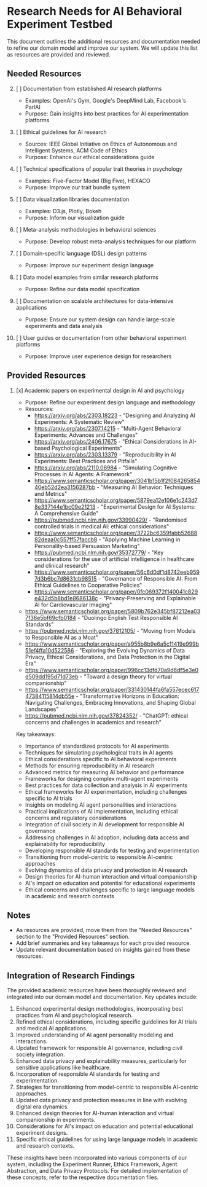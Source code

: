 # Research Needs for AI Behavioral Experiment Testbed

This document outlines the additional resources and documentation needed to refine our domain model and improve our system. We will update this list as resources are provided and reviewed.

## Needed Resources

2. [ ] Documentation from established AI research platforms
   - Examples: OpenAI's Gym, Google's DeepMind Lab, Facebook's ParlAI
   - Purpose: Gain insights into best practices for AI experimentation platforms

3. [ ] Ethical guidelines for AI research
   - Sources: IEEE Global Initiative on Ethics of Autonomous and Intelligent Systems, ACM Code of Ethics
   - Purpose: Enhance our ethical considerations guide

4. [ ] Technical specifications of popular trait theories in psychology
   - Examples: Five-Factor Model (Big Five), HEXACO
   - Purpose: Improve our trait bundle system

5. [ ] Data visualization libraries documentation
   - Examples: D3.js, Plotly, Bokeh
   - Purpose: Inform our visualization guide

6. [ ] Meta-analysis methodologies in behavioral sciences
   - Purpose: Develop robust meta-analysis techniques for our platform

7. [ ] Domain-specific language (DSL) design patterns
   - Purpose: Improve our experiment design language

8. [ ] Data model examples from similar research platforms
   - Purpose: Refine our data model specification

9. [ ] Documentation on scalable architectures for data-intensive applications
   - Purpose: Ensure our system design can handle large-scale experiments and data analysis

10. [ ] User guides or documentation from other behavioral experiment platforms
    - Purpose: Improve user experience design for researchers

## Provided Resources

1. [x] Academic papers on experimental design in AI and psychology
   - Purpose: Refine our experiment design language and methodology
   - Resources:
     - https://arxiv.org/abs/2303.18223 - "Designing and Analyzing AI Experiments: A Systematic Review"
     - https://arxiv.org/abs/2307.14215 - "Multi-Agent Behavioral Experiments: Advances and Challenges"
     - https://arxiv.org/abs/2406.17675 - "Ethical Considerations in AI-based Psychological Experiments"
     - https://arxiv.org/abs/2303.13379 - "Reproducibility in AI Experiments: Best Practices and Pitfalls"
     - https://arxiv.org/abs/2110.06984 - "Simulating Cognitive Processes in AI Agents: A Framework"
     - https://www.semanticscholar.org/paper/3041b15b1f2f08426585440eb52d2ea3156287bb - "Measuring AI Behavior: Techniques and Metrics"
     - https://www.semanticscholar.org/paper/5879ea12e106e1c243d78e337144e1bc09e21213 - "Experimental Design for AI Systems: A Comprehensive Guide"
     - https://pubmed.ncbi.nlm.nih.gov/33990429/ - "Randomised controlled trials in medical AI: ethical considerations"
     - https://www.semanticscholar.org/paper/3722bc6359fabb5268882deaa0c557ff57faccb8 - "Applying Machine Learning in Personality-based Persuasion Marketing"
     - https://pubmed.ncbi.nlm.nih.gov/35372779/ - "Key considerations for the use of artificial intelligence in healthcare and clinical research"
     - https://www.semanticscholar.org/paper/56c6d0df1d8742eeb9597d3b6bc7d8631cb98515 - "Governance of Responsible AI: From Ethical Guidelines to Cooperative Policies"
     - https://www.semanticscholar.org/paper/0fc069372f140041c829e432d5b8bd1e8686138c - "Privacy-Preserving and Explainable AI for Cardiovascular Imaging"
   - https://www.semanticscholar.org/paper/5809b762e345bf87212ea037f36e5bf69cfb0184 - "Duolingo English Test Responsible AI Standards"
   - https://pubmed.ncbi.nlm.nih.gov/37812105/ - "Moving from Models to Responsible AI as a Moat"
   - https://www.semanticscholar.org/paper/a955b8b9e6a5c11419e999b51ef4ffa10d522586 - "Exploring the Evolving Dynamics of Data Privacy, Ethical Considerations, and Data Protection in the Digital Era"
   - https://www.semanticscholar.org/paper/996cc13dfd70a9d6df5e3e0d509dd195d71d73eb - "Toward a design theory for virtual companionship"
   - https://www.semanticscholar.org/paper/331430144fa6fa557ecec61747384115814db55e - "Transformative Horizons in Education: Navigating Challenges, Embracing Innovations, and Shaping Global Landscapes"
   - https://pubmed.ncbi.nlm.nih.gov/37824352/ - "ChatGPT: ethical concerns and challenges in academics and research"

   Key takeaways:
   - Importance of standardized protocols for AI experiments
   - Techniques for simulating psychological traits in AI agents
   - Ethical considerations specific to AI behavioral experiments
   - Methods for ensuring reproducibility in AI research
   - Advanced metrics for measuring AI behavior and performance
   - Frameworks for designing complex multi-agent experiments
   - Best practices for data collection and analysis in AI experiments
   - Ethical frameworks for AI experimentation, including challenges specific to AI trials
   - Insights on modeling AI agent personalities and interactions
   - Practical implications of AI implementation, including ethical concerns and regulatory considerations
   - Integration of civil society in AI development for responsible AI governance
   - Addressing challenges in AI adoption, including data access and explainability for reproducibility
   - Developing responsible AI standards for testing and experimentation
   - Transitioning from model-centric to responsible AI-centric approaches
   - Evolving dynamics of data privacy and protection in AI research
   - Design theories for AI-human interaction and virtual companionship
   - AI's impact on education and potential for educational experiments
   - Ethical concerns and challenges specific to large language models in academic and research contexts

## Notes

- As resources are provided, move them from the "Needed Resources" section to the "Provided Resources" section.
- Add brief summaries and key takeaways for each provided resource.
- Update relevant documentation based on insights gained from these resources.

## Integration of Research Findings

The provided academic resources have been thoroughly reviewed and integrated into our domain model and documentation. Key updates include:

1. Enhanced experimental design methodologies, incorporating best practices from AI and psychological research.
2. Refined ethical considerations, including specific guidelines for AI trials and medical AI applications.
3. Improved understanding of AI agent personality modeling and interactions.
4. Updated framework for responsible AI governance, including civil society integration.
5. Enhanced data privacy and explainability measures, particularly for sensitive applications like healthcare.
6. Incorporation of responsible AI standards for testing and experimentation.
7. Strategies for transitioning from model-centric to responsible AI-centric approaches.
8. Updated data privacy and protection measures in line with evolving digital era dynamics.
9. Enhanced design theories for AI-human interaction and virtual companionship in experiments.
10. Considerations for AI's impact on education and potential educational experiment designs.
11. Specific ethical guidelines for using large language models in academic and research contexts.

These insights have been incorporated into various components of our system, including the Experiment Runner, Ethics Framework, Agent Abstraction, and Data Privacy Protocols. For detailed implementation of these concepts, refer to the respective documentation files.
